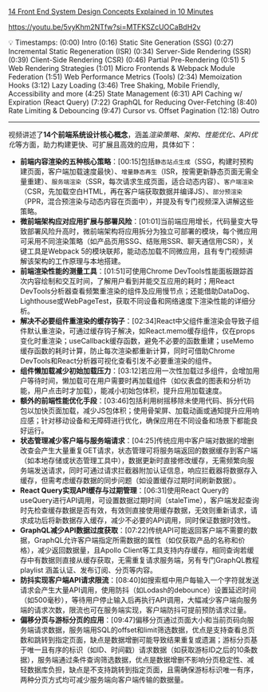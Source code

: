 [14 Front End System Design Concepts Explained in 10 Minutes](https://www.youtube.com/watch?v=YO7R0rYWDl8)


https://youtu.be/5vyKhm2NTfw?si=MTFKSZcUOCaBdH2v



💡 Timestamps:
(0:00) Intro
(0:16) Static Site Generation (SSG)
(0:27) Incremental Static Regeneration (ISR)
(0:34) Server-Side Rendering (SSR)
(0:39) Client-Side Rendering (CSR)
(0:46) Partial Pre-Rendering
(0:51) 5 Web Rendering Strategies
(1:01) Micro Frontends & Webpack Module Federation
(1:51) Web Performance Metrics (Tools)
(2:34) Memoization Hooks
(3:12) Lazy Loading
(3:46) Tree Shaking, Mobile Friendly, Accessibility and more
(4:25) State Management
(6:31) API Caching w/ Expiration (React Query)
(7:22) GraphQL for Reducing Over-Fetching
(8:40) Rate Limiting & Debouncing
(9:47) Cursor vs. Offset Pagination
(12:18) Outro

---

视频讲述了**14个前端系统设计核心概念**，涵盖*渲染策略、架构、性能优化、API优化*等方面，助力构建更快、可扩展且高效的应用，具体如下：


- **前端内容渲染的五种核心策略**：[00:15]包括`静态站点生成`（SSG，构建时预构建页面，客户端加载速度最快）、`增量静态再生`（ISR，按需更新静态页面无需全量重建）、`服务端渲染`（SSR，每次请求生成页面，适合动态内容）、`客户端渲染`（CSR，先加载空白HTML，再在客户端获取数据并编译JS）、`部分预渲染`（PPR，混合预渲染与动态内容在页面中），并提及有专门视频深入讲解这些策略。
- **微前端架构应对应用扩展与部署风险**：[01:01]当前端应用增长，代码量变大导致部署风险升高时，微前端架构将应用拆分为独立可部署的模块，每个微应用可采用不同渲染策略（如产品页用SSG、结账用SSR、聊天通信用CSR），关键工具是Webpack 5的模块联邦，能动态加载不同微应用，且有专门视频讲解该架构的工作原理与本地搭建。
- **前端渲染性能的测量工具**：[01:51]可使用Chrome DevTools性能面板跟踪首次内容绘制和交互时间，了解用户看到并能交互应用的耗时；用React DevTools分析器查看频繁重渲染的组件及应用慢节点；还能借助DataDog、Lighthouse或WebPageTest，获取不同设备和网络速度下渲染性能的详细分析。
- **解决不必要组件重渲染的缓存钩子**：[02:34]React中父组件重渲染会导致子组件默认重渲染，可通过缓存钩子解决，如React.memo缓存组件，仅在props变化时重渲染；useCallback缓存函数，避免不必要的函数重建；useMemo缓存函数的耗时计算，防止每次渲染都重新计算，同时可借助Chrome DevTools和React分析器可视化查看引发不必要重渲染的组件。
- **组件懒加载减少初始加载压力**：[03:12]若应用一次性加载过多组件，会增加用户等待时间，懒加载可在用户需要时再加载组件（如仪表盘的图表和分析功能，用户点击时才加载），能减小初始包体积，提升应用加载速度。
- **额外的前端性能优化手段**：[03:46]包括利用树摇移除未使用代码、拆分代码包以加快页面加载，减少JS包体积；使用骨架屏、加载动画或通知提升应用响应感；针对移动设备和无障碍进行优化，确保应用在不同设备和场景下都能良好运行。
- **状态管理减少客户端与服务端请求**：[04:25]传统应用中客户端对数据的增删改查会产生大量重复GET请求，状态管理可将服务端返回的数据缓存到客户端（如本地存储或状态管理工具中），数据更新时直接修改缓存，无需频繁向服务端发送请求，同时可通过请求拦截器附加认证信息，响应拦截器将数据存入缓存，但需考虑缓存数据的同步问题（如设置缓存过期时间刷新数据）。
- **React Query实现API缓存与过期管理**：[06:31]使用React Query的useQuery进行API调用，可设置数据过期时间（staleTime），客户端发起查询时先检查缓存数据是否有效，有效则直接使用缓存数据，无效则重新请求，请求成功后将新数据存入缓存，减少不必要的API调用，同时保证数据时效性。
- **GraphQL减少API数据过度获取**：[07:22]传统API可能返回客户端不需要的数据，GraphQL允许客户端指定所需数据的属性（如仅获取产品的名称和价格），减少返回数据量，且Apollo Client等工具支持内存缓存，相同查询若缓存中有数据则直接从缓存获取，无需重复请求服务端，另有专门GraphQL教程 playlist 涵盖认证、发布订阅、分页等内容。
- **防抖实现客户端API请求限流**：[08:40]如搜索框中用户每输入一个字符就发送请求会产生大量API调用，使用防抖（如Lodash的debounce）设置延迟时间（如500毫秒），等待用户停止输入后再执行API调用，大幅减少客户端向服务端的请求次数，限流也可在服务端实现，客户端防抖可提前预防请求过量。
- **偏移分页与游标分页的应用**：[09:47]偏移分页通过页面大小和当前页码向服务端请求数据，服务端用SQL的offset和limit筛选数据，优点是支持查看总页数和跳转到指定页面，缺点是数据增删可能导致结果重复或遗漏；游标分页基于唯一且有序的标识（如ID、时间戳）请求数据（如获取游标ID之后的10条数据），服务端通过条件查询筛选数据，优点是数据增删不影响分页稳定性、减轻数据库负担，缺点是不支持跳转到指定页面，且需确保游标标识唯一有序，两种分页方式均可减少服务端向客户端传输的数据量。